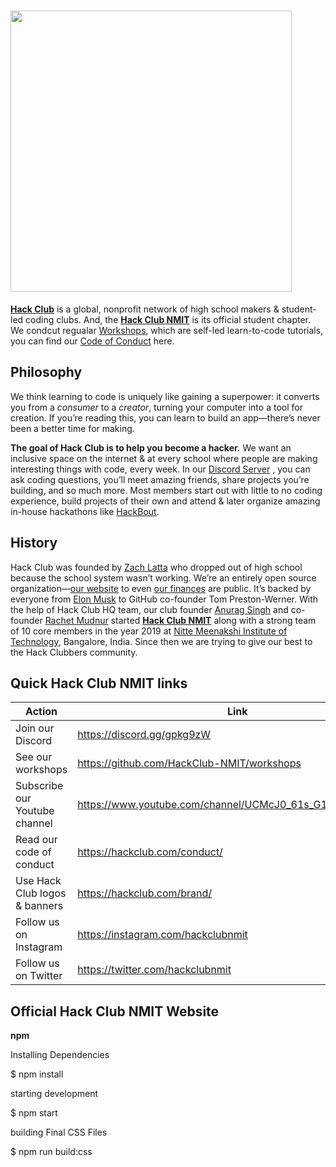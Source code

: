 # <img src="https://cdn.jsdelivr.net/gh/hackclub/meta@fc4c0d220426eb53a176e656ae7700d9dcd0b2c5/logos/hack_club_red_text.svg" width="450">

[**Hack Club**](https://hackclub.com/) is a global, nonprofit network of high school makers & student-led coding clubs. And, the [**Hack Club NMIT**](https://hackbout.tech) is its official student chapter. We condcut regualar [Workshops](https://github.com/HackClub-NMIT/workshops), which are self-led learn-to-code tutorials, you can find our [Code of Conduct](https://hackclub.com/conduct/) here.

## Philosophy

We think learning to code is uniquely like gaining a superpower: it converts you from a _consumer_ to a _creator_, turning your computer into a tool for creation. If you’re reading this, you can learn to build an app—there’s never been a better time for making.

**The goal of Hack Club is to help you become a hacker.** We want an inclusive space on the internet & at every school where people are making interesting things with code, every week. In our [Discord Server](https://discord.gg/gpkg9zW) , you can ask coding questions, you’ll meet amazing friends, share projects you’re building, and so much more. Most members start out with little to no coding experience, build projects of their own and attend & later organize amazing in-house hackathons like [HackBout](https://hackbout.tech).

## History

Hack Club was founded by [Zach Latta](https://zachlatta.com) who dropped out of high school because the school system wasn’t working. We’re an entirely open source organization—[our website](https://github.com/hackclub/v3) to even [our finances](https://bank.hackclub.com/hq) are public. It’s backed by everyone from [Elon Musk](https://hackclub.com/elon/) to GitHub co-founder Tom Preston-Werner. With the help of Hack Club HQ team, our club founder [Anurag Singh](https://anuragsingh.dev) and co-founder [Rachet Mudnur](https://github.com/rachetm) started [**Hack Club NMIT**](https://hackbout.tech) along with a strong team of 10 core members in the year 2019 at [Nitte Meenakshi Institute of Technology](https://nmit.ac.in), Bangalore, India. Since then we are trying to give our best to the Hack Clubbers community.

## Quick Hack Club NMIT links

| Action                          | Link                                 |
| ------------------------------- | ------------------------------------ |
| Join our Discord                | <https://discord.gg/gpkg9zW>         |
| See our workshops               | <https://github.com/HackClub-NMIT/workshops>    |
| Subscribe our Youtube channel   | <https://www.youtube.com/channel/UCMcJ0_61s_G1UvPbVPs2edw> |
| Read our code of conduct        | <https://hackclub.com/conduct/>      |
| Use Hack Club logos & banners   | <https://hackclub.com/brand/>        |
| Follow us on Instagram          | <https://instagram.com/hackclubnmit> |
| Follow us on Twitter            | <https://twitter.com/hackclubnmit>   |


## Official Hack Club NMIT Website

**npm**

Installing Dependencies

$ npm install

starting development

$ npm start

building Final CSS Files

$ npm run build:css
